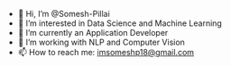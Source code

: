 - 👋 Hi, I’m @Somesh-Pillai
- 👀 I’m interested in Data Science and Machine Learning
- 🌱 I’m currently an Application Developer
- 💞️ I’m working with NLP and Computer Vision
- 📫 How to reach me: imsomeshp18@gmail.com

<!---
Somesh-Pillai/Somesh-Pillai is a ✨ special ✨ repository because its `README.md` (this file) appears on your GitHub profile.
You can click the Preview link to take a look at your changes.
--->
